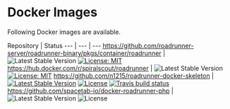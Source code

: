 # Docker Images
Following Docker images are available.

Repository | Status
--- | --- | ---
https://github.com/roadrunner-server/roadrunner-binary/pkgs/container/roadrunner | ![Latest Stable Version](https://img.shields.io/github/v/release/spiral/roadrunner-binary.svg?maxAge=30) [![License: MIT](https://img.shields.io/badge/License-MIT-yellow.svg)](https://opensource.org/licenses/MIT)
https://hub.docker.com/r/spiralscout/roadrunner | ![Latest Stable Version](https://img.shields.io/github/v/release/spiral/roadrunner-binary.svg?maxAge=30) [![License: MIT](https://img.shields.io/badge/License-MIT-yellow.svg)](https://opensource.org/licenses/MIT)
https://github.com/n1215/roadrunner-docker-skeleton | [![Latest Stable Version](https://poser.pugx.org/n1215/roadrunner-docker-skeleton/v/stable)](https://packagist.org/packages/n1215/roadrunner-docker-skeleton) [![License](https://poser.pugx.org/n1215/roadrunner-docker-skeleton/license)](https://packagist.org/packages/n1215/roadrunner-docker-skeleton) [![Travis build status](https://travis-ci.org/n1215/roadrunner-docker-skeleton.svg?branch=master)](https://travis-ci.org/n1215/roadrunner-docker-skeleton)
https://github.com/spacetab-io/docker-roadrunner-php | ![Latest Stable Version](https://img.shields.io/github/v/release/spacetab-io/docker-roadrunner-php) ![License](https://img.shields.io/github/license/spacetab-io/docker-roadrunner-php) 
   
